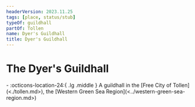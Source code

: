 ```yaml
---
headerVersion: 2023.11.25
tags: [place, status/stub]
typeOf: guildhall
partOf: Tollen
name: Dyer's Guildhall
title: Dyer's Guildhall
---
```

# The Dyer's Guildhall
<div class="grid cards ext-narrow-margin ext-one-column" markdown>
-    :octicons-location-24:{ .lg .middle } A guildhall in the [Free City of Tollen](<./tollen.md>), the [Western Green Sea Region](<../western-green-sea-region.md>)  
</div>


